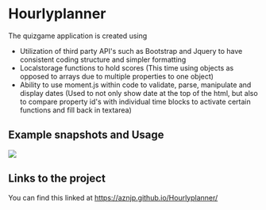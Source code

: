 # Hourlyplanner

The quizgame application is created using 

* Utilization of third party API's such as Bootstrap and Jquery to have
consistent coding structure and simpler formatting 
* Localstorage functions to hold scores (This time using objects as opposed to 
arrays due to multiple properties to one object)
* Ability to use moment.js within code to validate, parse, manipulate and display dates (Used to not only show date at the top of the html, but also to compare property id's with individual time blocks to activate certain functions and fill back in textarea)

## Example snapshots and Usage


<img src = "assets/images/">


## Links to the project
You can find this linked at https://aznjp.github.io/Hourlyplanner/